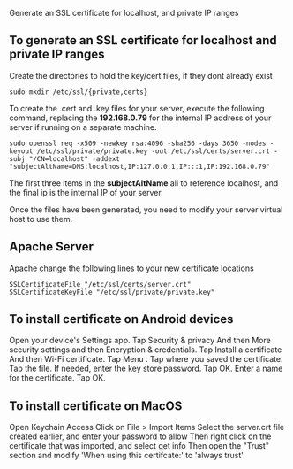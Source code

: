 Generate an SSL certificate for localhost, and private IP ranges

## To generate an SSL certificate for localhost and private IP ranges

Create the directories to hold the key/cert files, if they dont already exist
```
sudo mkdir /etc/ssl/{private,certs}
```

To create the .cert and .key files for your server, execute the following command, replacing the **192.168.0.79** for the internal IP address of your server if running on a separate machine.

```
sudo openssl req -x509 -newkey rsa:4096 -sha256 -days 3650 -nodes -keyout /etc/ssl/private/private.key -out /etc/ssl/certs/server.crt -subj "/CN=localhost" -addext "subjectAltName=DNS:localhost,IP:127.0.0.1,IP:::1,IP:192.168.0.79"
```

The first three items in the **subjectAltName** all to reference localhost, and the final ip is the internal IP of your server.

Once the files have been generated, you need to modify your server virtual host to use them.

## Apache Server
Apache change the following lines to your new certificate locations

```
SSLCertificateFile "/etc/ssl/certs/server.crt"
SSLCertificateKeyFile "/etc/ssl/private/private.key"
```

## To install certificate on Android devices

Open your device's Settings app.
Tap Security & privacy And then More security settings and then Encryption & credentials.
Tap Install a certificate And then Wi-Fi certificate.
Tap Menu .
Tap where you saved the certificate.
Tap the file.
If needed, enter the key store password. Tap OK.
Enter a name for the certificate.
Tap OK.

## To install certificate on MacOS

Open Keychain Access
Click on File > Import Items
Select the server.crt file created earlier, and enter your password to allow
Then right click on the certificate that was imported, and select get info
Then open the "Trust" section and modify 'When using this certifcate:' to 'always trust'
